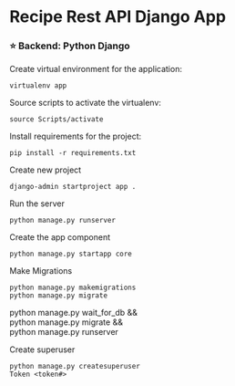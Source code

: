 # Recipe Rest API Django App

### :star: Backend: Python Django
Create virtual environment for the application:<br />
```
virtualenv app
```

Source scripts to activate the virtualenv:<br />
```
source Scripts/activate
```

Install requirements for the project:<br />
```
pip install -r requirements.txt
```

Create new project
```
django-admin startproject app .
```

Run the server
```
python manage.py runserver
```

Create the app component
```
python manage.py startapp core
```

Make Migrations
```
python manage.py makemigrations
python manage.py migrate
```

python manage.py wait_for_db && \
python manage.py migrate && \
python manage.py runserver

Create superuser
```
python manage.py createsuperuser
Token <token#>
```
